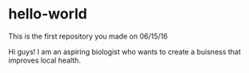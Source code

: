 # hello-world
This is the first repository you made on 06/15/16

Hi guys!
I am an aspiring biologist who wants to create a buisness that improves local health.
